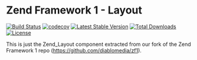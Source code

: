 Zend Framework 1 - Layout
============================
[![Build Status](https://travis-ci.com/diablomedia/zf1-layout.svg?branch=master)](https://travis-ci.com/diablomedia/zf1-layout)
[![codecov](https://codecov.io/gh/diablomedia/zf1-layout/branch/master/graph/badge.svg)](https://codecov.io/gh/diablomedia/zf1-layout)
[![Latest Stable Version](https://poser.pugx.org/diablomedia/zendframework1-layout/v/stable)](https://packagist.org/packages/diablomedia/zendframework1-layout)
[![Total Downloads](https://poser.pugx.org/diablomedia/zendframework1-layout/downloads)](https://packagist.org/packages/diablomedia/zendframework1-layout)
[![License](https://poser.pugx.org/diablomedia/zendframework1-layout/license)](https://packagist.org/packages/diablomedia/zendframework1-layout)

This is just the Zend_Layout component extracted from our fork of the Zend Framework 1 repo (https://github.com/diablomedia/zf1).
